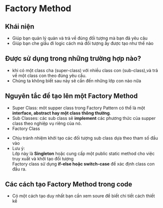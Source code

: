 # Factory Method

## Khái niện
- Giúp bạn quản lý quản và trả về đúng đối tượng mà bạn đã yêu câu
- Giúp bạn che giấu đi logic cách mà đối tượng ấy được tạo như thế nào
## Được sử dụng trong những trường hợp nào?
- khi có một class cha (super-class) với nhiều class con (sub-class),và trả về một class con theo đúng yêu cầu.
- Chúng ta không biết sau này sẽ cần đến những lớp con nào nữa
## Nguyên tắc để tạo lên một Factory Method
- Super Class: môt supper class trong Factory Pattern có thể là một **interface, abstract hay một class thông thường**.
- Sub Classes: các sub class sẽ **implement** các phương thức của supper class theo nghiệp vụ riêng của nó.
- Factory Class
+ Chịu tránh nhiệm khởi tạo các đối tượng sub class dựa theo tham số đầu vào
+ Lưu ý:\
Lớp này là **Singleton** hoặc cung cấp một public static method cho việc truy xuất và khởi tạo đối tượng\
Factory class sử dụng **if-else hoặc switch-case** để xác định class con đầu ra.
## Các cách tạo Factory Method trong code
- Có một cách tạo duy nhất bạn cần xem soure để biết chi tiết cách thiết kế